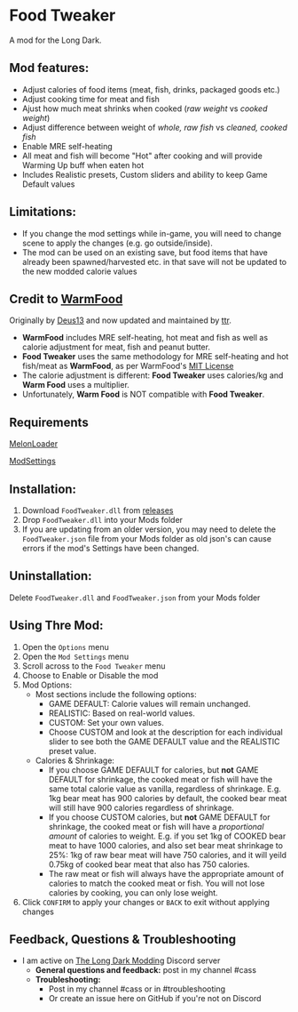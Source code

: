 # Food Tweaker
A mod for the Long Dark.

## Mod features:
  * Adjust calories of food items (meat, fish, drinks, packaged goods etc.)
  * Adjust cooking time for meat and fish
  * Ajust how much meat shrinks when cooked (*raw weight* vs *cooked weight*)
  * Adjust difference between weight of *whole, raw fish* vs *cleaned, cooked fish*
  * Enable MRE self-heating
  * All meat and fish will become "Hot" after cooking and will provide Warming Up buff when eaten hot
  * Includes Realistic presets, Custom sliders and ability to keep Game Default values
  
  ## Limitations:
  * If you change the mod settings while in-game, you will need to change scene to apply the changes (e.g. go outside/inside).
  * The mod can be used on an existing save, but food items that have already been spawned/harvested etc. in that save will not be updated to the new modded calorie values


## Credit to [WarmFood](https://github.com/ttr/tld-WarmFood)
Originally by [Deus13](https://github.com/Deus13/WarmFood) and now updated and maintained by [ttr](https://github.com/ttr/tld-WarmFood).
  * **WarmFood** includes MRE self-heating, hot meat and fish as well as calorie adjustment for meat, fish and peanut butter. 
  * **Food Tweaker** uses the same methodology for MRE self-heating and hot fish/meat as **WarmFood**, as per WarmFood's [MIT License](https://github.com/ttr/tld-WarmFood/blob/master/LICENSE)
  * The calorie adjustment is different: **Food Tweaker** uses calories/kg and **Warm Food** uses a multiplier.
  * Unfortunately, **Warm Food** is NOT compatible with **Food Tweaker**.


## Requirements
[MelonLoader](https://github.com/HerpDerpinstine/MelonLoader/releases/latest/download/MelonLoader.Installer.exe)

[ModSettings](https://github.com/zeobviouslyfakeacc/ModSettings/releases)

## Installation:
1. Download ```FoodTweaker.dll``` from [releases](https://github.com/GruffCassquatch/FoodTweaker/releases)
2. Drop ```FoodTweaker.dll``` into your Mods folder
3. If you are updating from an older version, you may need to delete the ```FoodTweaker.json``` file from your Mods folder as old json's can cause errors if the mod's Settings have been changed.

## Uninstallation:
Delete ```FoodTweaker.dll``` and ```FoodTweaker.json``` from your Mods folder

## Using Thre Mod:
1. Open the ```Options``` menu
2. Open the ```Mod Settings``` menu
3. Scroll across to the ```Food Tweaker``` menu
4. Choose to Enable or Disable the mod
5. Mod Options:
	  * Most sections include the following options: 
        * GAME DEFAULT: Calorie values will remain unchanged.
        * REALISTIC: Based on real-world values.
        * CUSTOM: Set your own values. 
        * Choose CUSTOM and look at the description for each individual slider to see both the GAME DEFAULT value and the REALISTIC preset value.
    * Calories & Shrinkage:
        * If you choose GAME DEFAULT for calories, but **not** GAME DEFAULT for shrinkage, 
        the cooked meat or fish will have the same total calorie value as vanilla, regardless of shrinkage.
        E.g. 1kg bear meat has 900 calories by default, the cooked bear meat will still have 900 calories regardless of shrinkage.
        * If you choose CUSTOM calories, but **not** GAME DEFAULT for shrinkage,
        the cooked meat or fish will have a *proportional amount* of calories to weight.
        E.g. if you set 1kg of COOKED bear meat to have 1000 calories, and also set bear meat shrinkage to 25%: 
        1kg of raw bear meat will have 750 calories, and it will yeild 0.75kg of cooked bear meat that also has 750 calories.
        * The raw meat or fish will always have the appropriate amount of calories to match the cooked meat or fish. You will not lose calories by cooking, you can only lose weight.    
5. Click ```CONFIRM``` to apply your changes or ```BACK``` to exit without applying changes


## Feedback, Questions & Troubleshooting
* I am active on [The Long Dark Modding](https://discord.gg/QvFE7VV4WZ) Discord server
	* **General questions and feedback:** post in my channel #cass
	* **Troubleshooting:** 
		* Post in my channel #cass or in #troubleshooting 
		* Or create an issue here on GitHub if you're not on Discord

